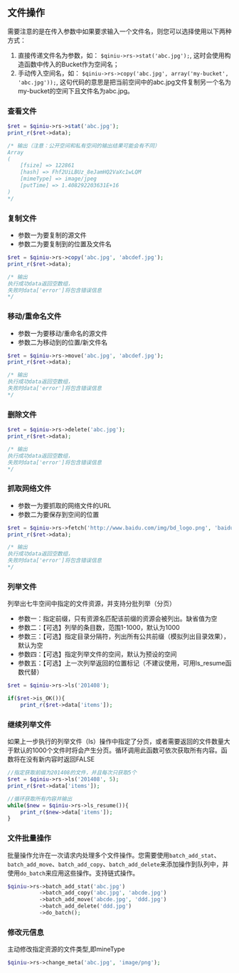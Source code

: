 
## 文件操作

需要注意的是在传入参数中如果要求输入一个文件名，则您可以选择使用以下两种方式：

1. 直接传递文件名为参数，如：
    ```$qiniu->rs->stat('abc.jpg');```,
    这时会使用构造函数中传入的Bucket作为空间名；
2. 手动传入空间名，如：
    ```$qiniu->rs->copy('abc.jpg', array('my-bucket', 'abc.jpg'));```,
    这句代码的意思是把当前空间中的abc.jpg文件复制另一个名为my-bucket的空间下且文件名为abc.jpg。
    
    

### 查看文件

```php
$ret = $qiniu->rs->stat('abc.jpg');
print_r($ret->data);

/* 输出（注意：公开空间和私有空间的输出结果可能会有不同）
Array
(
    [fsize] => 122861
    [hash] => Fhf2UiLBUz_8eJamHQ2VaXc1wLQM
    [mimeType] => image/jpeg
    [putTime] => 1.408292203631E+16
)
*/
```

### 复制文件

* 参数一为要复制的源文件
* 参数二为要复制到的位置及文件名

```php
$ret = $qiniu->rs->copy('abc.jpg', 'abcdef.jpg');
print_r($ret->data);

/* 输出
执行成功data返回空数组，
失败时data['error']将包含错误信息
*/
```


### 移动/重命名文件

* 参数一为要移动/重命名的源文件
* 参数二为移动到的位置/新文件名

```php
$ret = $qiniu->rs->move('abc.jpg', 'abcdef.jpg');
print_r($ret->data);

/* 输出
执行成功data返回空数组，
失败时data['error']将包含错误信息
*/
```

### 删除文件

```php
$ret = $qiniu->rs->delete('abc.jpg');
print_r($ret->data);

/* 输出
执行成功data返回空数组，
失败时data['error']将包含错误信息
*/
```

### 抓取网络文件

* 参数一为要抓取的网络文件的URL
* 参数二为要保存到空间的位置

```php
$ret = $qiniu->rs->fetch('http://www.baidu.com/img/bd_logo.png', 'baidulogo.png');
print_r($ret->data);

/* 输出
执行成功data返回空数组，
失败时data['error']将包含错误信息
*/
```

### 列举文件

列举出七牛空间中指定的文件资源，并支持分批列举（分页）

* 参数一：指定前缀，只有资源名匹配该前缀的资源会被列出。缺省值为空
* 参数二：【可选】列举的条目数，范围1-1000，默认为1000
* 参数三：【可选】指定目录分隔符，列出所有公共前缀（模拟列出目录效果），默认为空
* 参数四：【可选】指定列举文件的空间，默认为预设的空间
* 参数五：【可选】上一次列举返回的位置标记（不建议使用，可用ls_resume函数代替）

```php
$ret = $qiniu->rs->ls('201408');

if($ret->is_OK()){
	print_r($ret->data['items']);
```

### 继续列举文件

如果上一步执行的列举文件（ls）操作中指定了分页，或者需要返回的文件数量大于默认的1000个文件时将会产生分页。循环调用此函数可依次获取所有内容。函数将在没有新内容时返回FALSE

```php
//指定获取前缀为201408的文件，并且每次只获取5个
$ret = $qiniu->rs->ls('201408', 5);
print_r($ret->data['items']);

//循环获取所有内容并输出
while($new = $qiniu->rs->ls_resume()){
	print_r($new->data['items']);
}
```

### 文件批量操作

批量操作允许在一次请求内处理多个文件操作。您需要使用`batch_add_stat`、`batch_add_move`、`batch_add_copy`、`batch_add_delete`来添加操作到队列中，并使用`do_batch`来应用这些操作。支持链式操作。

```php
$qiniu->rs->batch_add_stat('abc.jpg')
          ->batch_add_copy('abc.jpg', 'abcde.jpg')
          ->batch_add_move('abcde.jpg', 'ddd.jpg')
          ->batch_add_delete('ddd.jpg')
          ->do_batch();
```

### 修改元信息

主动修改指定资源的文件类型,即mineType

```php
$qiniu->rs->change_meta('abc.jpg', 'image/png');
```
